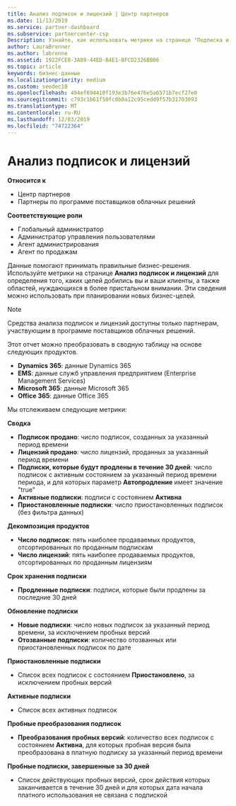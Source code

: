 ```yaml
---
title: Анализ подписок и лицензий | Центр партнеров
ms.date: 11/13/2019
ms.service: partner-dashboard
ms.subservice: partnercenter-csp
Description: Узнайте, как использовать метрики на странице "Подписка и анализ лицензий" для выяснения успеха и областей, требующих дополнительных внимания.
author: LauraBrenner
ms.author: labrenne
ms.assetid: 1922FCE8-3A89-44ED-B4E1-BFCD2326BB06
ms.topic: article
keywords: бизнес-данные
ms.localizationpriority: medium
ms.custom: seodec18
ms.openlocfilehash: 494ef694410f193e3b76e476e5a6571b7ecf27e0
ms.sourcegitcommit: c793c1b61f50fc0b0a12c95cedd9f57b31703093
ms.translationtype: MT
ms.contentlocale: ru-RU
ms.lasthandoff: 12/03/2019
ms.locfileid: "74722364"
---
```

# <a name="analyze-subscriptions-and-licenses"></a>Анализ подписок и лицензий 

**Относится к**

- Центр партнеров
- Партнеры по программе поставщиков облачных решений

**Соответствующие роли**

- Глобальный администратор
- Администратор управления пользователями
- Агент администрирования
- Агент по продажам

Данные помогают принимать правильные бизнес-решения. Используйте метрики на странице **Анализ подписок и лицензий** для определения того, каких целей добились вы и ваши клиенты, а также областей, нуждающихся в более пристальном внимании. Эти сведения можно использовать при планировании новых бизнес-целей.

> [!NOTE]
> Средства анализа подписок и лицензий доступны только партнерам, участвующим в программе поставщиков облачных решений.


Этот отчет можно преобразовать в сводную таблицу на основе следующих продуктов.

 - **Dynamics 365**: данные Dynamics 365  
 - **EMS**: данные служб управления предприятием (Enterprise Management Services)  
 - **Microsoft 365**: данные Microsoft 365  
 - **Office 365**: данные Office 365  


Мы отслеживаем следующие метрики:

**Сводка**  
 - **Подписок продано**: число подписок, созданных за указанный период времени  
 - **Лицензий продано**: число лицензий, проданных за указанный период времени   
 - **Подписки, которые будут продлены в течение 30 дней**: число подписок с активным состоянием за указанный период времени периода, и для которых параметр **Автопродление** имеет значение "true"
 - **Активные подписки**: подписи с состоянием **Активна**  
 - **Приостановленные подписки**: число приостановленных подписок (без фильтра данных)  

**Декомпозиция продуктов**  
 - **Число подписок**: пять наиболее продаваемых продуктов, отсортированных по проданным подпискам  
 - **Число лицензий**: пять наиболее продаваемых продуктов, отсортированных по проданным лицензиям

**Срок хранения подписки**
 - **Продленные подписки**: подписи, которые были продлены за последние 30 дней  

**Обновление подписки**  
 - **Новые подписки**: число новых подписок за указанный период времени, за исключением пробных версий  
 - **Отозванные подписки**: количество отозванных или приостановленных подписок по дате  

**Приостановленные подписки**  
 - Список всех подписок с состоянием **Приостановлено**, за исключением пробных версий  
  
**Активные подписки**
 - Список всех активных подписок  

**Пробные преобразования подписок**  
 - **Преобразования пробных версий**: количество всех подписок с состоянием **Активна**, для которых пробная версия была преобразована в платную подписку за указанный период времени  

**Пробные подписки, завершенные за 30 дней**  
 - Список действующих пробных версий, срок действия которых заканчивается в течение 30 дней и для которых дата начала платного использования не связана с подпиской  

  